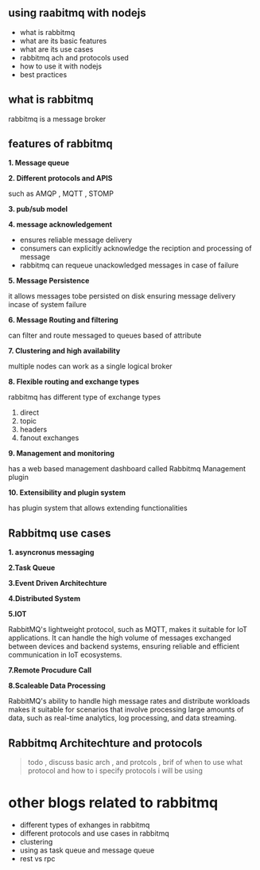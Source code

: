 
## using raabitmq with nodejs

- what is rabbitmq
- what are its basic features
- what are its use cases 
- rabbitmq ach and protocols used 
- how to use it with nodejs
- best practices


## what is rabbitmq 
rabbitmq is a message broker 

## features of rabbitmq 

__1. Message queue__ 
 
__2. Different protocols and APIS__ 

such as AMQP , MQTT , STOMP 

__3. pub/sub model__ 

__4. message acknowledgement__ 

-  ensures reliable message delivery 
- consumers can explicitly acknowledge the reciption and processing of message 
- rabbitmq can requeue unackowledged messages in case of failure 


__5. Message Persistence__

it allows messages tobe persisted on disk ensuring message delivery incase of system failure 
 
__6. Message Routing and filtering__ 

can filter and route messaged to queues based of attribute 

__7. Clustering and high availability__

multiple nodes can work as a single logical broker 

__8. Flexible routing and exchange types__ 

rabbitmq has different type of exchange types 
1. direct 
2. topic
3. headers
4. fanout exchanges 

__9. Management and monitoring__

has a web based management dashboard called Rabbitmq Management plugin 

__10. Extensibility and plugin system__ 

has plugin system that allows extending functionalities 

## Rabbitmq use cases 

__1. asyncronus messaging__

__2.Task Queue__

__3.Event Driven Architechture__

__4.Distributed System__

__5.IOT__

RabbitMQ's lightweight protocol, such as MQTT, makes it suitable for IoT applications. It can handle the high volume of messages exchanged between devices and backend systems, ensuring reliable and efficient communication in IoT ecosystems.

__7.Remote Procudure Call__

__8.Scaleable Data Processing__

RabbitMQ's ability to handle high message rates and distribute workloads makes it suitable for scenarios that involve processing large amounts of data, such as real-time analytics, log processing, and data streaming.


## Rabbitmq Architechture and protocols 
> todo , discuss basic arch , and protcols , brif of when to use what protocol and how to i specify protocols i will be using 


# other blogs related to rabbitmq
- different types of exhanges in rabbitmq
- different protocols and use cases in rabbitmq 
- clustering 
- using as task queue and message queue 
- rest vs rpc 



